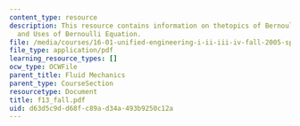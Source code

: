 ```yaml
---
content_type: resource
description: This resource contains information on thetopics of Bernoulli Equation
  and Uses of Bernoulli Equation.
file: /media/courses/16-01-unified-engineering-i-ii-iii-iv-fall-2005-spring-2006/d63d5c9dd68fc89ad34a493b9250c12a_f13_fall.pdf
file_type: application/pdf
learning_resource_types: []
ocw_type: OCWFile
parent_title: Fluid Mechanics
parent_type: CourseSection
resourcetype: Document
title: f13_fall.pdf
uid: d63d5c9d-d68f-c89a-d34a-493b9250c12a
---
```

